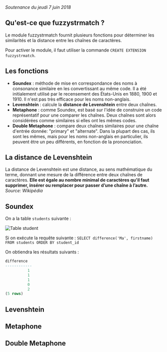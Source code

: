 *Soutenance du jeudi 7 juin 2018*

## Qu'est-ce que fuzzystrmatch ?

Le module fuzzystrmatch fournit plusieurs fonctions pour déterminer les similarités et la distance entre les chaînes de caractères.

Pour activer le module, il faut utiliser la commande `CREATE EXTENSION fuzzystrmatch`.

## Les fonctions

* **Soundex** : méthode de mise en correspondance des noms à consonance similaire en les convertissant au même code. Il a été initialement utilisé par le recensement des États-Unis en 1880, 1900 et 1910. Il n'est pas très efficace pour les noms non-anglais.
* **Levenshtein** : calcule la **distance de Levenshtein** entre deux chaînes.
* **Metaphone** : comme Soundex, est basé sur l'idée de construire un code représentatif pour une comparer les chaînes. Deux chaînes sont alors considérées comme similaires si elles ont les mêmes codes.
* **Double Metaphone** : compare deux chaînes similaires pour une chaîne d'entrée donnée: "primary" et "alternate". Dans la plupart des cas, ils sont les mêmes, mais pour les noms non-anglais en particulier, ils peuvent être un peu différents, en fonction de la prononciation.

## La distance de Levenshtein

La distance de Levenshtein est une distance, au sens mathématique du terme, donnant une mesure de la différence entre deux chaînes de caractères. **Elle est égale au nombre minimal de caractères qu'il faut supprimer, insérer ou remplacer pour passer d’une chaîne à l’autre.**
*Source: Wikipédia*

## Soundex

On a la table `students` suivante :

![Table student](https://github.com/h3r0xfr/h3r0xfr-postgresql/blob/master/fuzzystrmatch/students.png?raw=true)

Si on exécute la requête suivante : `SELECT difference('Ma', firstname) FROM students ORDER BY student_id`

On obtiendra les résultats suivants :
```sql
difference
------------
          1
          1
          1
          0
          2
(5 rows)
```

## Levenshtein

## Metaphone

## Double Metaphone
